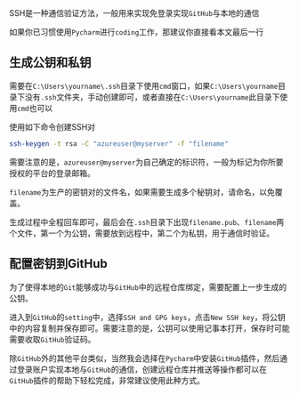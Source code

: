 SSH是一种通信验证方法，一般用来实现免登录实现`GitHub`与本地的通信

如果你已习惯使用`Pycharm`进行`coding`工作，那建议你直接看本文最后一行

## 生成公钥和私钥

需要在`C:\Users\yourname\.ssh`目录下使用`cmd`窗口，如果`C:\Users\yourname`目录下没有`.ssh`文件夹，手动创建即可，或者直接在`C:\Users\yourname`此目录下使用`cmd`也可以

使用如下命令创建SSH对

```bash
ssh-keygen -t rsa -C "azureuser@myserver" -f "filename"
```

需要注意的是，`azureuser@myserver`为自己确定的标识符，一般为标记为你所要授权的平台的登录邮箱。

`filename`为生产的密钥对的文件名，如果需要生成多个秘钥对，请命名，以免覆盖。

生成过程中全程回车即可，最后会在`.ssh`目录下出现`filename.pub`、`filename`两个文件，第一个为公钥，需要放到远程中，第二个为私钥，用于通信时验证。

## 配置密钥到GitHub

为了使得本地的`Git`能够成功与`GitHub`中的远程仓库绑定，需要配置上一步生成的公钥。

进入到`GitHub`的`setting`中，选择`SSH and GPG keys`，点击`New SSH key`，将公钥中的内容复制并保存即可。需要注意的是，公钥可以使用记事本打开，保存时可能需要收取`GitHub`验证码。

除`GitHub`外的其他平台类似，当然我会选择在`Pycharm`中安装`GitHub`插件，然后通过登录账户实现本地与`GitHub`的通信，创建远程仓库并推送等操作都可以在`GitHub`插件的帮助下轻松完成，非常建议使用此种方式。